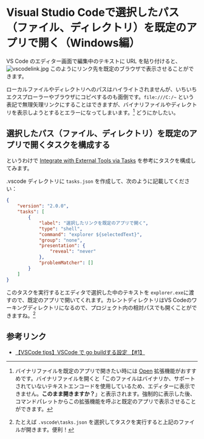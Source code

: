 # Visual Studio Codeで選択したパス（ファイル、ディレクトリ）を既定のアプリで開く（Windows編）

VS Code のエディター画面で編集中のテキストに URL を貼り付けると、
![vscodelink.jpg](https://qiita-image-store.s3.ap-northeast-1.amazonaws.com/0/463374/0b088cdb-4dae-678c-338e-35cb8c83fac9.jpeg)
このようにリンク先を既定のブラウザで表示させることができます。

ローカルファイルやディレクトリへのパスはハイライトされませんが、いちいちエクスプローラーやブラウザにコピペするのも面倒です。`file:///C:/~` という表記で無理矢理リンクにすることはできますが、バイナリファイルやディレクトリを表示しようとするとエラーになってしまいます。[^1] どうにかしたい。

[^1]: バイナリファイルを既定のアプリで開きたい時には [Open](https://marketplace.visualstudio.com/items?itemName=sandcastle.vscode-open) 拡張機能がおすすめです。バイナリファイルを開くと「このファイルはバイナリか、サポートされていないテキストエンコードを使用しているため、エディターに表示できません。**このまま開きますか？**」と表示されます。強制的に表示した後、コマンドパレットからこの拡張機能を呼ぶと既定のアプリで表示させることができます。

## 選択したパス（ファイル、ディレクトリ）を既定のアプリで開くタスクを構成する

というわけで [Integrate with External Tools via Tasks](https://code.visualstudio.com/docs/editor/tasks) を参考にタスクを構成してみます。

.vscode ディレクトリに `tasks.json` を作成して、次のように記載してください：

```tasks.json
{
    "version": "2.0.0",
    "tasks": [
        {
            "label": "選択したリンクを既定のアプリで開く",
            "type": "shell",
            "command": "explorer ${selectedText}",
            "group": "none",
            "presentation": {
                "reveal": "never"
            },
            "problemMatcher": []
        }
    ]
}
```

このタスクを実行するとエディタで選択した中のテキストを `explorer.exe`に渡すので、既定のアプリで開いてくれます。カレントディレクトリはVS Codeのワーキングディレクトリになるので、プロジェクト内の相対パスでも開くことができますね。[^2]

[^2]: たとえば `.vscode\tasks.json` を選択してタスクを実行すると上記のファイルが開きます。便利！

## 参考リンク

* [【VSCode tips】VSCode で go buildする設定 【#1】](https://qiita.com/necomeshi/items/676ccb669d6e6102117b)
